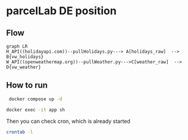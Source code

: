 # parcelLab DE position


## Flow 

```mermaid
graph LR
H_API((holidayapi.com))--pullHolidays.py---> A[holidays_raw]  --> B{vw_holidays}
W_API((openweathermap.org))--pullWeather.py--->C[weather_raw]  --> D{vw_weather}

```

## How to run

```sh
 docker compose up -d
```
```sh
docker exec -it app sh
```

Then you can check cron, which is already started

```sh
crontab -l
```
